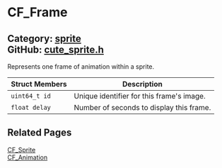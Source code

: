 [](../header.md ':include')

# CF_Frame

Category: [sprite](/api_reference?id=sprite)  
GitHub: [cute_sprite.h](https://github.com/RandyGaul/cute_framework/blob/master/include/cute_sprite.h)  
---

Represents one frame of animation within a sprite.

Struct Members | Description
--- | ---
`uint64_t id` | Unique identifier for this frame's image.
`float delay` | Number of seconds to display this frame.

## Related Pages

[CF_Sprite](/sprite/cf_sprite.md)  
[CF_Animation](/sprite/cf_animation.md)  
